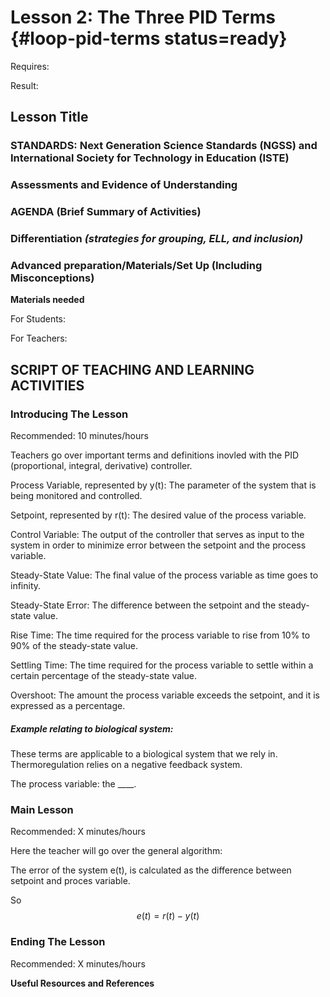 # Lesson 2: The Three PID Terms {#loop-pid-terms status=ready}

<div class='requirements' markdown='1'>

Requires: 

Result: 

</div>

## Lesson Title


### STANDARDS: Next Generation Science Standards (NGSS) and International Society for Technology in Education (ISTE)



### Assessments and Evidence of Understanding


### AGENDA (Brief Summary of Activities)


### Differentiation _(strategies for grouping, ELL, and inclusion)_


### Advanced preparation/Materials/Set Up (Including Misconceptions)

**Materials needed**

For Students:

For Teachers:


## SCRIPT OF TEACHING AND LEARNING ACTIVITIES


### Introducing The Lesson

Recommended: 10 minutes/hours

Teachers go over important terms and definitions inovled with the PID (proportional, integral, derivative) controller. 

Process Variable, represented by y(t): The parameter of the system that is being monitored and controlled. 

Setpoint, represented by r(t): The desired value of the process variable.

Control Variable: The output of the controller that serves as input to the system in order to minimize error between the setpoint and the process variable. 

Steady-State Value: The final value of the process variable as time goes to infinity. 

Steady-State Error: The difference between the setpoint and the steady-state value. 


Rise Time: The time required for the process variable to rise from 10% to 90% of the steady-state value. 


Settling Time: The time required for the process variable to settle within a certain percentage of the steady-state value. 


Overshoot: The amount the process variable exceeds the setpoint, and it is expressed as a percentage.


##### Example relating to biological system: 

These terms are applicable to a biological system that we rely in. Thermoregulation relies on a negative feedback system. 

The process variable: the ____. 

### Main Lesson

Recommended: X minutes/hours

Here the teacher will go over the general algorithm: 

The error of the system e(t), is calculated as the difference between setpoint and proces variable. 

So $$ e(t) = r(t) - y(t)$$


### Ending The Lesson

Recommended: X minutes/hours


**Useful Resources and References**
